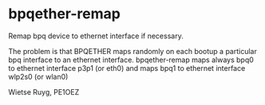# bpqether-remap
Remap bpq device to ethernet interface if necessary.

The problem is that BPQETHER maps randomly on each bootup a particular bpq interface to an ethernet interface.
bpqether-remap maps always bpq0 to ethernet interface p3p1 (or eth0)
and maps bpq1 to ethernet interface wlp2s0 (or wlan0)

Wietse Ruyg, PE1OEZ
